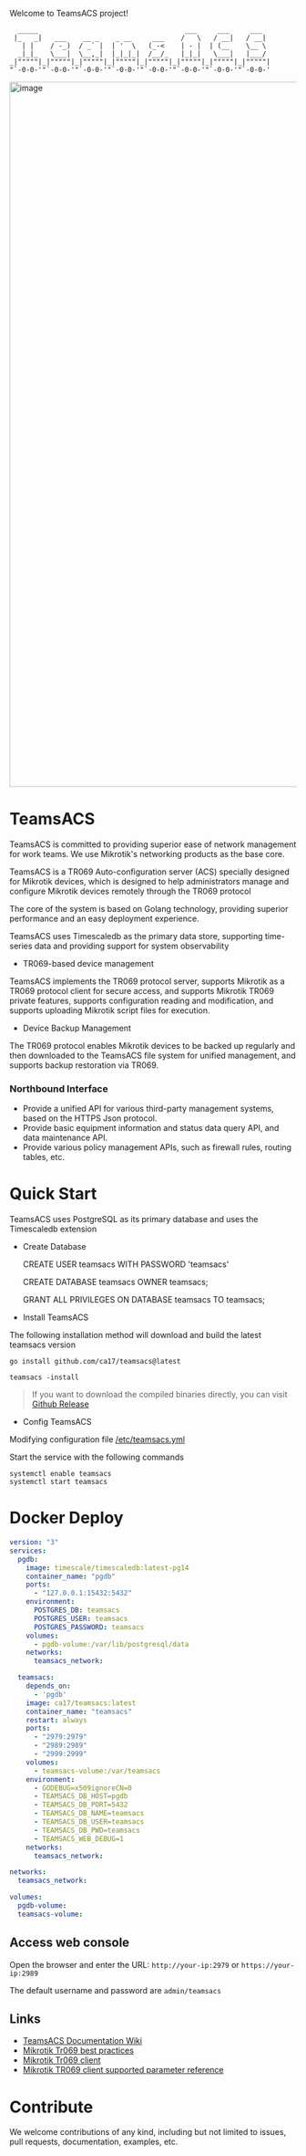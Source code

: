Welcome to TeamsACS project!

      _____                                    ___     ___     ___   
     |_   _|   ___    __ _    _ __     ___    /   \   / __|   / __|  
       | |    / -_)  / _` |  | '  \   (_-<    | - |  | (__    \__ \  
      _|_|_   \___|  \__,_|  |_|_|_|  /__/_   |_|_|   \___|   |___/  
    _|"""""|_|"""""|_|"""""|_|"""""|_|"""""|_|"""""|_|"""""|_|"""""| 
    "`-0-0-'"`-0-0-'"`-0-0-'"`-0-0-'"`-0-0-'"`-0-0-'"`-0-0-'"`-0-0-' 


<img width="1236" alt="image" src="https://user-images.githubusercontent.com/377938/218494949-def6c4e8-8425-495d-bcdf-533917cd71ef.png">

# TeamsACS

TeamsACS is committed to providing superior ease of network management for work teams. We use Mikrotik's networking products as the base core.

TeamsACS is a TR069 Auto-configuration server (ACS) specially designed for Mikrotik devices, which is designed to help administrators manage and configure Mikrotik devices remotely through the TR069 protocol

The core of the system is based on Golang technology, providing superior performance and an easy deployment experience.

TeamsACS uses Timescaledb as the primary data store, supporting time-series data and providing support for system observability

- TR069-based device management

TeamsACS implements the TR069 protocol server, supports Mikrotik as a TR069 protocol client for secure access, 
and supports Mikrotik TR069 private features, supports configuration reading and modification, 
and supports uploading Mikrotik script files for execution.

- Device Backup Management

The TR069 protocol enables Mikrotik devices to be backed up regularly and then downloaded to the TeamsACS file system for unified management, 
and supports backup restoration via TR069.


### Northbound Interface

- Provide a unified API for various third-party management systems, based on the HTTPS Json protocol.
- Provide basic equipment information and status data query API, and data maintenance API.
- Provide various policy management APIs, such as firewall rules, routing tables, etc.

# Quick Start

TeamsACS uses PostgreSQL as its primary database and uses the Timescaledb extension

- Create Database

    CREATE USER teamsacs WITH PASSWORD 'teamsacs'
    
    CREATE DATABASE teamsacs OWNER teamsacs;
    
    GRANT ALL PRIVILEGES ON DATABASE teamsacs TO teamsacs;


- Install TeamsACS 

The following installation method will download and build the latest teamsacs version

```
go install github.com/ca17/teamsacs@latest

teamsacs -install

```

> If you want to download the compiled binaries directly, you can visit [Github Release](https://github.com/CA17/TeamsACS/releases)

- Config TeamsACS

Modifying configuration file [/etc/teamsacs.yml](https://github.com/CA17/TeamsACS/wiki/Configuration)

Start the service with the following commands

    systemctl enable teamsacs
    systemctl start teamsacs


# Docker Deploy

```yml
version: "3"
services:
  pgdb:
    image: timescale/timescaledb:latest-pg14
    container_name: "pgdb"
    ports:
      - "127.0.0.1:15432:5432"
    environment:
      POSTGRES_DB: teamsacs
      POSTGRES_USER: teamsacs
      POSTGRES_PASSWORD: teamsacs
    volumes:
      - pgdb-volume:/var/lib/postgresql/data
    networks:
      teamsacs_network:

  teamsacs:
    depends_on:
      - 'pgdb'
    image: ca17/teamsacs:latest
    container_name: "teamsacs"
    restart: always
    ports:
      - "2979:2979"
      - "2989:2989"
      - "2999:2999"
    volumes:
      - teamsacs-volume:/var/teamsacs
    environment:
      - GODEBUG=x509ignoreCN=0
      - TEAMSACS_DB_HOST=pgdb
      - TEAMSACS_DB_PORT=5432
      - TEAMSACS_DB_NAME=teamsacs
      - TEAMSACS_DB_USER=teamsacs
      - TEAMSACS_DB_PWD=teamsacs
      - TEAMSACS_WEB_DEBUG=1
    networks:
      teamsacs_network:

networks:
  teamsacs_network:

volumes:
  pgdb-volume:
  teamsacs-volume:

```

## Access web console

Open the browser and enter the URL: `http://your-ip:2979` or `https://your-ip:2989` 

The default username and password are `admin/teamsacs`

## Links

- [TeamsACS Documentation Wiki](https://github.com/ca17/teamsacs/wiki)
- [Mikrotik Tr069 best practices](https://wiki.mikrotik.com/wiki/Tr069-best-practices)
- [Mikrotik Tr069 client](https://wiki.mikrotik.com/wiki/Manual:TR069-client)
- [Mikrotik TR069 client supported parameter reference](https://wiki.mikrotik.com/tr069ref/current.html)


# Contribute

We welcome contributions of any kind, including but not limited to issues, pull requests, documentation, examples, etc.

